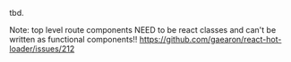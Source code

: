 tbd.

Note: top level route components NEED to be react classes and can't be written as functional components!! https://github.com/gaearon/react-hot-loader/issues/212